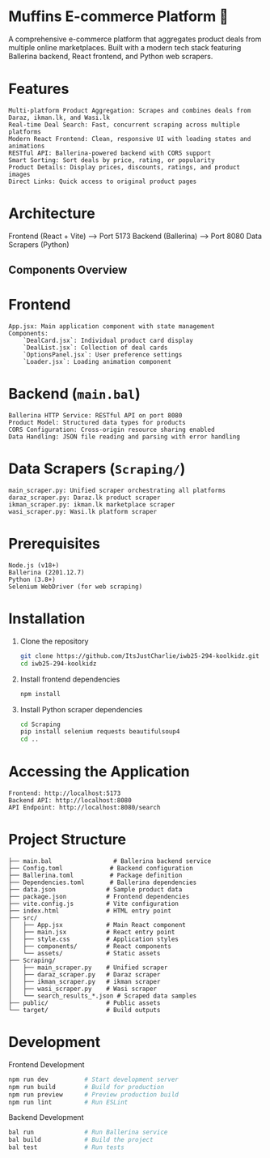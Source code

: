 # Muffins E-commerce Platform 🧁
A comprehensive e-commerce platform that aggregates product deals from multiple online marketplaces. Built with a modern tech stack featuring Ballerina backend, React frontend, and Python web scrapers.

# Features
    Multi-platform Product Aggregation: Scrapes and combines deals from Daraz, ikman.lk, and Wasi.lk
    Real-time Deal Search: Fast, concurrent scraping across multiple platforms
    Modern React Frontend: Clean, responsive UI with loading states and animations
    RESTful API: Ballerina-powered backend with CORS support
    Smart Sorting: Sort deals by price, rating, or popularity
    Product Details: Display prices, discounts, ratings, and product images
    Direct Links: Quick access to original product pages

# Architecture
Frontend (React + Vite) --> Port 5173
Backend (Ballerina) --> Port 8080
Data Scrapers (Python) 

## Components Overview

# Frontend 
    App.jsx: Main application component with state management
    Components:
        `DealCard.jsx`: Individual product card display
        `DealList.jsx`: Collection of deal cards
        `OptionsPanel.jsx`: User preference settings
        `Loader.jsx`: Loading animation component

# Backend (`main.bal`)
    Ballerina HTTP Service: RESTful API on port 8080
    Product Model: Structured data types for products
    CORS Configuration: Cross-origin resource sharing enabled
    Data Handling: JSON file reading and parsing with error handling

# Data Scrapers (`Scraping/`)
    main_scraper.py: Unified scraper orchestrating all platforms
    daraz_scraper.py: Daraz.lk product scraper
    ikman_scraper.py: ikman.lk marketplace scraper  
    wasi_scraper.py: Wasi.lk platform scraper



# Prerequisites
    Node.js (v18+)
    Ballerina (2201.12.7)
    Python (3.8+)
    Selenium WebDriver (for web scraping)


# Installation

1. Clone the repository
   ```bash
   git clone https://github.com/ItsJustCharlie/iwb25-294-koolkidz.git
   cd iwb25-294-koolkidz
   ```

2. Install frontend dependencies
   ```bash
   npm install
   ```

3. Install Python scraper dependencies
   ```bash
   cd Scraping
   pip install selenium requests beautifulsoup4
   cd ..
   ```


# Accessing the Application
    Frontend: http://localhost:5173
    Backend API: http://localhost:8080
    API Endpoint: http://localhost:8080/search


# Project Structure

```
├── main.bal                 # Ballerina backend service
├── Config.toml             # Backend configuration
├── Ballerina.toml          # Package definition
├── Dependencies.toml       # Ballerina dependencies
├── data.json              # Sample product data
├── package.json           # Frontend dependencies
├── vite.config.js         # Vite configuration
├── index.html             # HTML entry point
├── src/
│   ├── App.jsx            # Main React component
│   ├── main.jsx           # React entry point
│   ├── style.css          # Application styles
│   ├── components/        # React components
│   └── assets/            # Static assets
├── Scraping/
│   ├── main_scraper.py    # Unified scraper
│   ├── daraz_scraper.py   # Daraz scraper
│   ├── ikman_scraper.py   # ikman scraper
│   ├── wasi_scraper.py    # Wasi scraper
│   └── search_results_*.json # Scraped data samples
├── public/                # Public assets
└── target/                # Build outputs
```


# Development

Frontend Development
```bash
npm run dev          # Start development server
npm run build        # Build for production
npm run preview      # Preview production build
npm run lint         # Run ESLint
```

Backend Development
```bash
bal run              # Run Ballerina service
bal build            # Build the project
bal test             # Run tests
```
